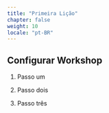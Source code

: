 ```yaml
---
title: "Primeira Lição"
chapter: false
weight: 10
locale: "pt-BR"
---
```


## Configurar Workshop

1. Passo um

2. Passo dois

3. Passo três